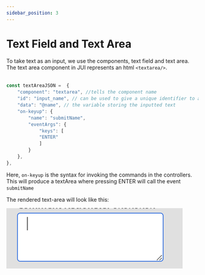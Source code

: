 ```yaml
---
sidebar_position: 3
---
```


# Text Field and Text Area

To take text as an input, we use the components, text field and text area.
The text area component in JUI represents an html `<textarea/>`.

```js title="textArea.js"

const textAreaJSON =  {
    "component": "textarea", //tells the component name
    "id": "input_name", // can be used to give a unique identifier to a component
    "data": "@name", // the variable storing the inputted text
    "on-keyup": {
        "name": "submitName",
        "eventArgs": {
            "keys": [
            "ENTER"
            ]
        }
    },
},

```
Here, `on-keyup` is the syntax for invoking the commands in the controllers.
This will produce a textArea where pressing ENTER will call the event `submitName`

The rendered text-area will look like this:

![text-area](./imgs/text_area.png "Text area")